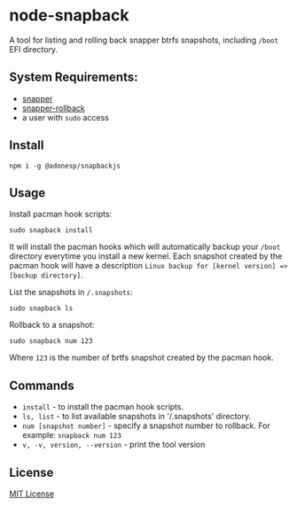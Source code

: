 # node-snapback
A tool for listing and rolling back snapper btrfs snapshots, including `/boot` EFI directory.

## System Requirements:

- [snapper](https://wiki.archlinux.org/title/snapper)
- [snapper-rollback](https://aur.archlinux.org/packages/snapper-rollback)
- a user with `sudo` access

## Install

`npm i -g @adonesp/snapbackjs`

## Usage

Install pacman hook scripts:

```
sudo snapback install
```

It will install the pacman hooks which will automatically backup your `/boot` directory everytime you install a new kernel.
Each snapshot created by the pacman hook will have a description `Linux backup for [kernel version] => [backup directory]`.

List the snapshots in `/.snapshots`:

```
sudo snapback ls
```

Rollback to a snapshot:

```
sudo snapback num 123
```

Where `123` is the number of brtfs snapshot created by the pacman hook.

## Commands

- `install`                     - to install the pacman hook scripts.
- `ls, list`                          - to list available snapshots in '/.snapshots' directory.
- `num [snapshot number]`       - specify a snapshot number to rollback. For example: `snapback num 123`
- `v, -v, version, --version`   - print the tool version


## License
[MIT License]('./LICENSE')

